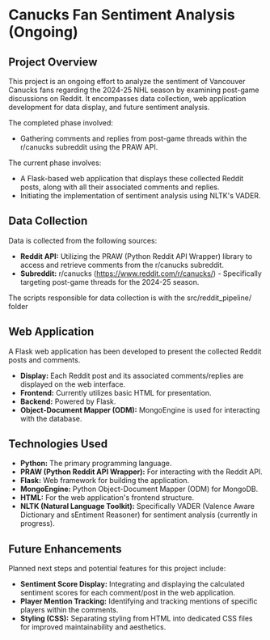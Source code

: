 # Canucks Fan Sentiment Analysis (Ongoing)

## Project Overview

This project is an ongoing effort to analyze the sentiment of Vancouver Canucks fans regarding the 2024-25 NHL season by examining post-game discussions on Reddit. It encompasses data collection, web application development for data display, and future sentiment analysis.

The completed phase involved:
* Gathering comments and replies from post-game threads within the r/canucks subreddit using the PRAW API.

The current phase involves:
* A Flask-based web application that displays these collected Reddit posts, along with all their associated comments and replies.
* Initiating the implementation of sentiment analysis using NLTK's VADER.

## Data Collection

Data is collected from the following sources:

* **Reddit API:** Utilizing the PRAW (Python Reddit API Wrapper) library to access and retrieve comments from the r/canucks subreddit.
* **Subreddit:** r/canucks (https://www.reddit.com/r/canucks/) - Specifically targeting post-game threads for the 2024-25 season.

The scripts responsible for data collection is with the src/reddit_pipeline/ folder

## Web Application

A Flask web application has been developed to present the collected Reddit posts and comments.

* **Display:** Each Reddit post and its associated comments/replies are displayed on the web interface.
* **Frontend:** Currently utilizes basic HTML for presentation.
* **Backend:** Powered by Flask.
* **Object-Document Mapper (ODM):** MongoEngine is used for interacting with the database.

## Technologies Used

* **Python:** The primary programming language.
* **PRAW (Python Reddit API Wrapper):** For interacting with the Reddit API.
* **Flask:** Web framework for building the application.
* **MongoEngine:** Python Object-Document Mapper (ODM) for MongoDB.
* **HTML:** For the web application's frontend structure.
* **NLTK (Natural Language Toolkit):** Specifically VADER (Valence Aware Dictionary and sEntiment Reasoner) for sentiment analysis (currently in progress).

## Future Enhancements

Planned next steps and potential features for this project include:

* **Sentiment Score Display:** Integrating and displaying the calculated sentiment scores for each comment/post in the web application.
* **Player Mention Tracking:** Identifying and tracking mentions of specific players within the comments.
* **Styling (CSS):** Separating styling from HTML into dedicated CSS files for improved maintainability and aesthetics.
